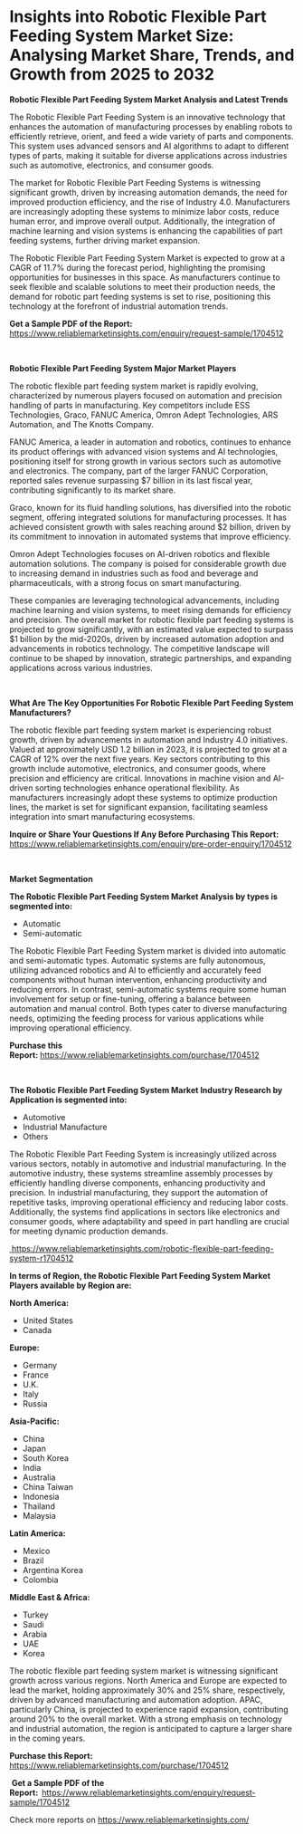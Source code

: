 <p><h1>Insights into Robotic Flexible Part Feeding System Market Size: Analysing Market Share, Trends, and Growth from 2025 to 2032</h1></p><p><strong>Robotic Flexible Part Feeding System Market Analysis and Latest Trends</strong></p>
<p><p>The Robotic Flexible Part Feeding System is an innovative technology that enhances the automation of manufacturing processes by enabling robots to efficiently retrieve, orient, and feed a wide variety of parts and components. This system uses advanced sensors and AI algorithms to adapt to different types of parts, making it suitable for diverse applications across industries such as automotive, electronics, and consumer goods. </p><p>The market for Robotic Flexible Part Feeding Systems is witnessing significant growth, driven by increasing automation demands, the need for improved production efficiency, and the rise of Industry 4.0. Manufacturers are increasingly adopting these systems to minimize labor costs, reduce human error, and improve overall output. Additionally, the integration of machine learning and vision systems is enhancing the capabilities of part feeding systems, further driving market expansion.</p><p>The Robotic Flexible Part Feeding System Market is expected to grow at a CAGR of 11.7% during the forecast period, highlighting the promising opportunities for businesses in this space. As manufacturers continue to seek flexible and scalable solutions to meet their production needs, the demand for robotic part feeding systems is set to rise, positioning this technology at the forefront of industrial automation trends.</p></p>
<p><strong>Get a Sample PDF of the Report:&nbsp;</strong> <a href="https://www.reliablemarketinsights.com/enquiry/request-sample/1704512?utm_campaign=3167&utm_medium=2&utm_source=Github&utm_content=ia&utm_term=27032025&utm_id=robotic-flexible-part-feeding-system">https://www.reliablemarketinsights.com/enquiry/request-sample/1704512</a></p>
<p>&nbsp;</p>
<p><strong>Robotic Flexible Part Feeding System Major Market Players</strong></p>
<p><p>The robotic flexible part feeding system market is rapidly evolving, characterized by numerous players focused on automation and precision handling of parts in manufacturing. Key competitors include ESS Technologies, Graco, FANUC America, Omron Adept Technologies, ARS Automation, and The Knotts Company. </p><p>FANUC America, a leader in automation and robotics, continues to enhance its product offerings with advanced vision systems and AI technologies, positioning itself for strong growth in various sectors such as automotive and electronics. The company, part of the larger FANUC Corporation, reported sales revenue surpassing $7 billion in its last fiscal year, contributing significantly to its market share.</p><p>Graco, known for its fluid handling solutions, has diversified into the robotic segment, offering integrated solutions for manufacturing processes. It has achieved consistent growth with sales reaching around $2 billion, driven by its commitment to innovation in automated systems that improve efficiency.</p><p>Omron Adept Technologies focuses on AI-driven robotics and flexible automation solutions. The company is poised for considerable growth due to increasing demand in industries such as food and beverage and pharmaceuticals, with a strong focus on smart manufacturing.</p><p>These companies are leveraging technological advancements, including machine learning and vision systems, to meet rising demands for efficiency and precision. The overall market for robotic flexible part feeding systems is projected to grow significantly, with an estimated value expected to surpass $1 billion by the mid-2020s, driven by increased automation adoption and advancements in robotics technology. The competitive landscape will continue to be shaped by innovation, strategic partnerships, and expanding applications across various industries.</p></p>
<p>&nbsp;</p>
<p><strong>What Are The Key Opportunities For Robotic Flexible Part Feeding System Manufacturers?</strong></p>
<p><p>The robotic flexible part feeding system market is experiencing robust growth, driven by advancements in automation and Industry 4.0 initiatives. Valued at approximately USD 1.2 billion in 2023, it is projected to grow at a CAGR of 12% over the next five years. Key sectors contributing to this growth include automotive, electronics, and consumer goods, where precision and efficiency are critical. Innovations in machine vision and AI-driven sorting technologies enhance operational flexibility. As manufacturers increasingly adopt these systems to optimize production lines, the market is set for significant expansion, facilitating seamless integration into smart manufacturing ecosystems.</p></p>
<p><strong>Inquire or Share Your Questions If Any Before Purchasing This Report:</strong> <a href="https://www.reliablemarketinsights.com/enquiry/pre-order-enquiry/1704512?utm_campaign=3167&utm_medium=2&utm_source=Github&utm_content=ia&utm_term=27032025&utm_id=robotic-flexible-part-feeding-system">https://www.reliablemarketinsights.com/enquiry/pre-order-enquiry/1704512</a></p>
<p>&nbsp;</p>
<p><strong>Market Segmentation</strong></p>
<p><strong>The Robotic Flexible Part Feeding System Market Analysis by types is segmented into:</strong></p>
<p><ul><li>Automatic</li><li>Semi-automatic</li></ul></p>
<p><p>The Robotic Flexible Part Feeding System market is divided into automatic and semi-automatic types. Automatic systems are fully autonomous, utilizing advanced robotics and AI to efficiently and accurately feed components without human intervention, enhancing productivity and reducing errors. In contrast, semi-automatic systems require some human involvement for setup or fine-tuning, offering a balance between automation and manual control. Both types cater to diverse manufacturing needs, optimizing the feeding process for various applications while improving operational efficiency.</p></p>
<p><strong>Purchase this Report:&nbsp;</strong><a href="https://www.reliablemarketinsights.com/purchase/1704512?utm_campaign=3167&utm_medium=2&utm_source=Github&utm_content=ia&utm_term=27032025&utm_id=robotic-flexible-part-feeding-system">https://www.reliablemarketinsights.com/purchase/1704512</a></p>
<p>&nbsp;</p>
<p><strong>The Robotic Flexible Part Feeding System Market Industry Research by Application is segmented into:</strong></p>
<p><ul><li>Automotive</li><li>Industrial Manufacture</li><li>Others</li></ul></p>
<p><p>The Robotic Flexible Part Feeding System is increasingly utilized across various sectors, notably in automotive and industrial manufacturing. In the automotive industry, these systems streamline assembly processes by efficiently handling diverse components, enhancing productivity and precision. In industrial manufacturing, they support the automation of repetitive tasks, improving operational efficiency and reducing labor costs. Additionally, the systems find applications in sectors like electronics and consumer goods, where adaptability and speed in part handling are crucial for meeting dynamic production demands.</p></p>
<p><a href="https://www.reliablemarketinsights.com/robotic-flexible-part-feeding-system-r1704512?utm_campaign=3167&utm_medium=2&utm_source=Github&utm_content=ia&utm_term=27032025&utm_id=robotic-flexible-part-feeding-system">&nbsp;https://www.reliablemarketinsights.com/robotic-flexible-part-feeding-system-r1704512</a></p>
<p><strong>In terms of Region, the Robotic Flexible Part Feeding System Market Players available by Region are:</strong></p>
<p>
    <p> <strong> North America: </strong>
        <ul>
            <li>United States</li>
            <li>Canada</li>
        </ul>
        </p> 
    <p> <strong> Europe: </strong>
        <ul>
            <li>Germany</li>
            <li>France</li>
            <li>U.K.</li>
            <li>Italy</li>
            <li>Russia</li>
        </ul>
        </p> 
    <p> <strong> Asia-Pacific: </strong>
        <ul>
            <li>China</li>
            <li>Japan</li>
            <li>South Korea</li>
            <li>India</li>
            <li>Australia</li>
            <li>China Taiwan</li>
            <li>Indonesia</li>
            <li>Thailand</li>
            <li>Malaysia</li>
        </ul>
        </p> 
    <p> <strong> Latin America: </strong>
        <ul>
            <li>Mexico</li>
            <li>Brazil</li>
            <li>Argentina Korea</li>
            <li>Colombia</li>
        </ul>
        </p> 
    <p> <strong> Middle East & Africa: </strong>
        <ul>
            <li>Turkey</li>
            <li>Saudi</li>
            <li>Arabia</li>
            <li>UAE</li>
            <li>Korea</li>
        </ul>
    </p>
    </p>
<p><p>The robotic flexible part feeding system market is witnessing significant growth across various regions. North America and Europe are expected to lead the market, holding approximately 30% and 25% share, respectively, driven by advanced manufacturing and automation adoption. APAC, particularly China, is projected to experience rapid expansion, contributing around 20% to the overall market. With a strong emphasis on technology and industrial automation, the region is anticipated to capture a larger share in the coming years.</p></p>
<p><strong>Purchase this Report: </strong><a href="https://www.reliablemarketinsights.com/purchase/1704512?utm_campaign=3167&utm_medium=2&utm_source=Github&utm_content=ia&utm_term=27032025&utm_id=robotic-flexible-part-feeding-system">https://www.reliablemarketinsights.com/purchase/1704512</a></p>
<p>&nbsp;<strong>Get a Sample PDF of the Report:&nbsp;&nbsp;</strong><a href="https://www.reliablemarketinsights.com/enquiry/request-sample/1704512?utm_campaign=3167&utm_medium=2&utm_source=Github&utm_content=ia&utm_term=27032025&utm_id=robotic-flexible-part-feeding-system">https://www.reliablemarketinsights.com/enquiry/request-sample/1704512</a></p>
<p><strong></strong></p>
<p>Check more reports on <a href="https://www.reliablemarketinsights.com/?utm_campaign=3167&utm_medium=2&utm_source=Github&utm_content=ia&utm_term=27032025&utm_id=robotic-flexible-part-feeding-system">https://www.reliablemarketinsights.com/</a></p>